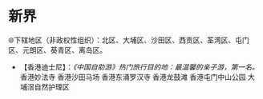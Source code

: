 # 新界
🌐下辖地区（非政权性组织）：北区、大埔区、沙田区、西贡区、荃湾区、屯门区、元朗区、葵青区、离岛区。  
  
* 【香港迪士尼】：*《中国自助游》热门旅行目的地：最温馨的亲子游，第一名。*    
香港妙法寺
香港沙田马场
香港东涌罗汉寺
香港龙鼓滩
香港屯门中山公园
大埔滘自然护理区